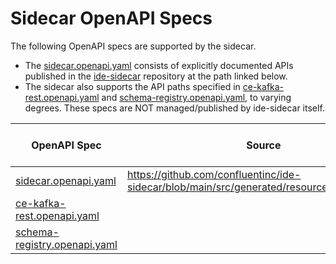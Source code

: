 # Sidecar OpenAPI Specs

The following OpenAPI specs are supported by the sidecar.

- The [sidecar.openapi.yaml](./sidecar.openapi.yaml) consists of explicitly documented APIs
  published in the [ide-sidecar](https://github.com/confluentinc/ide-sidecar) repository at the path
  linked below.
- The sidecar also supports the API paths specified in
  [ce-kafka-rest.openapi.yaml](./ce-kafka-rest.openapi.yaml) and
  [schema-registry.openapi.yaml](./schema-registry.openapi.yaml), to varying degrees. These specs
  are NOT managed/published by ide-sidecar itself.

| OpenAPI Spec                                                   | Source                                                                                     | Paths Supported by Sidecar (at http://localhost:26636) |
| -------------------------------------------------------------- |--------------------------------------------------------------------------------------------| ------------------------------------------------------ |
| [sidecar.openapi.yaml](./sidecar.openapi.yaml)                 | https://github.com/confluentinc/ide-sidecar/blob/main/src/generated/resources/openapi.yaml | All paths                                              |
| [ce-kafka-rest.openapi.yaml](./ce-kafka-rest.openapi.yaml)     | | All paths (`/kafka/v3/clusters*`)                      |
| [schema-registry.openapi.yaml](./schema-registry.openapi.yaml) | | Only paths under `/schemas*`, `/subjects*`             |
